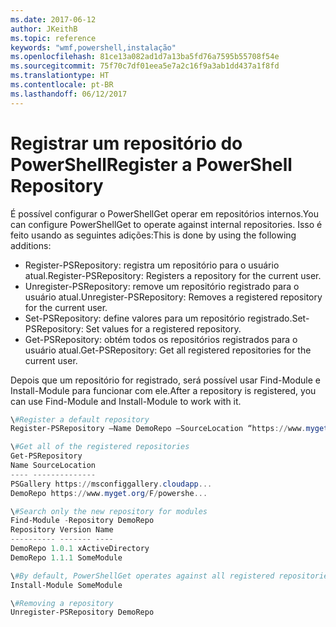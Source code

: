 ```yaml
---
ms.date: 2017-06-12
author: JKeithB
ms.topic: reference
keywords: "wmf,powershell,instalação"
ms.openlocfilehash: 81ce13a082ad1d7a13ba5fd76a7595b55708f54e
ms.sourcegitcommit: 75f70c7df01eea5e7a2c16f9a3ab1dd437a1f8fd
ms.translationtype: HT
ms.contentlocale: pt-BR
ms.lasthandoff: 06/12/2017
---
```

# <a name="register-a-powershell-repository"></a><span data-ttu-id="ddb02-102">Registrar um repositório do PowerShell</span><span class="sxs-lookup"><span data-stu-id="ddb02-102">Register a PowerShell Repository</span></span>
<span data-ttu-id="ddb02-103">É possível configurar o PowerShellGet operar em repositórios internos.</span><span class="sxs-lookup"><span data-stu-id="ddb02-103">You can configure PowerShellGet to operate against internal repositories.</span></span> <span data-ttu-id="ddb02-104">Isso é feito usando as seguintes adições:</span><span class="sxs-lookup"><span data-stu-id="ddb02-104">This is done by using the following additions:</span></span>
- <span data-ttu-id="ddb02-105">Register-PSRepository: registra um repositório para o usuário atual.</span><span class="sxs-lookup"><span data-stu-id="ddb02-105">Register-PSRepository: Registers a repository for the current user.</span></span>
- <span data-ttu-id="ddb02-106">Unregister-PSRepository: remove um repositório registrado para o usuário atual.</span><span class="sxs-lookup"><span data-stu-id="ddb02-106">Unregister-PSRepository: Removes a registered repository for the current user.</span></span>
- <span data-ttu-id="ddb02-107">Set-PSRepository: define valores para um repositório registrado.</span><span class="sxs-lookup"><span data-stu-id="ddb02-107">Set-PSRepository: Set values for a registered repository.</span></span>
- <span data-ttu-id="ddb02-108">Get-PSRepository: obtém todos os repositórios registrados para o usuário atual.</span><span class="sxs-lookup"><span data-stu-id="ddb02-108">Get-PSRepository: Get all registered repositories for the current user.</span></span>

<span data-ttu-id="ddb02-109">Depois que um repositório for registrado, será possível usar Find-Module e Install-Module para funcionar com ele.</span><span class="sxs-lookup"><span data-stu-id="ddb02-109">After a repository is registered, you can use Find-Module and Install-Module to work with it.</span></span>

```powershell
\#Register a default repository
Register-PSRepository –Name DemoRepo –SourceLocation “https://www.myget.org/F/powershellgetdemo/api/v2” –PublishLocation “<https://www.myget.org/F/powershellgetdemo/api/v2>/package” –InstallationPolicy –Trusted

\#Get all of the registered repositories
Get-PSRepository
Name SourceLocation
---- --------------
PSGallery https://msconfiggallery.cloudapp...
DemoRepo https://www.myget.org/F/powershe...

\#Search only the new repository for modules
Find-Module -Repository DemoRepo
Repository Version Name
---------- ------- ----
DemoRepo 1.0.1 xActiveDirectory
DemoRepo 1.1.1 SomeModule

\#By default, PowerShellGet operates against all registered repositories when none is specified. In this example, the “SomeModule” module is installed from the DemoRepo.
Install-Module SomeModule

\#Removing a repository
Unregister-PSRepository DemoRepo
```

